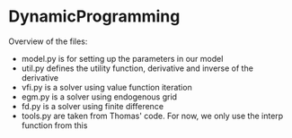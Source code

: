# DynamicProgramming
Overview of the files:
* model.py is for setting up the parameters in our model
* util.py defines the utility function, derivative and inverse of the derivative
* vfi.py is a solver using value function iteration
* egm.py is a solver using endogenous grid
* fd.py is a solver using finite difference
* tools.py are taken from Thomas' code. For now, we only use the interp function from this
